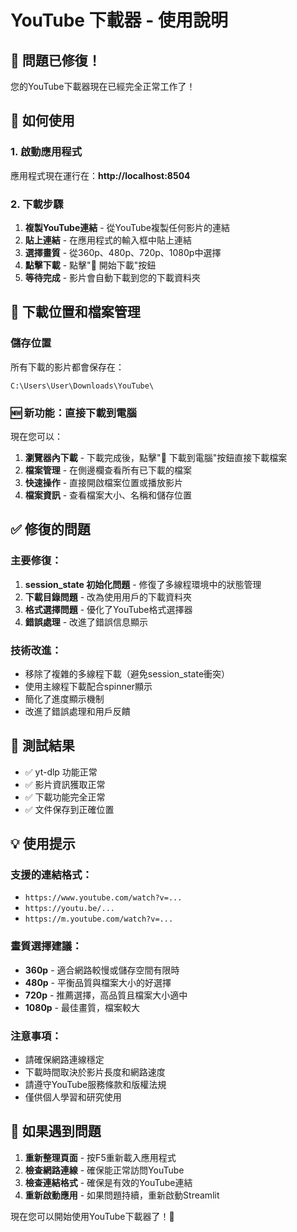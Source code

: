 # YouTube 下載器 - 使用說明

## 🎉 問題已修復！

您的YouTube下載器現在已經完全正常工作了！

## 🚀 如何使用

### 1. 啟動應用程式
應用程式現在運行在：**http://localhost:8504**

### 2. 下載步驟
1. **複製YouTube連結** - 從YouTube複製任何影片的連結
2. **貼上連結** - 在應用程式的輸入框中貼上連結
3. **選擇畫質** - 從360p、480p、720p、1080p中選擇
4. **點擊下載** - 點擊"🚀 開始下載"按鈕
5. **等待完成** - 影片會自動下載到您的下載資料夾

## 📁 下載位置和檔案管理

### 儲存位置
所有下載的影片都會保存在：
```
C:\Users\User\Downloads\YouTube\
```

### 🆕 新功能：直接下載到電腦
現在您可以：
1. **瀏覽器內下載** - 下載完成後，點擊"💾 下載到電腦"按鈕直接下載檔案
2. **檔案管理** - 在側邊欄查看所有已下載的檔案
3. **快速操作** - 直接開啟檔案位置或播放影片
4. **檔案資訊** - 查看檔案大小、名稱和儲存位置

## ✅ 修復的問題

### 主要修復：
1. **session_state 初始化問題** - 修復了多線程環境中的狀態管理
2. **下載目錄問題** - 改為使用用戶的下載資料夾
3. **格式選擇問題** - 優化了YouTube格式選擇器
4. **錯誤處理** - 改進了錯誤信息顯示

### 技術改進：
- 移除了複雜的多線程下載（避免session_state衝突）
- 使用主線程下載配合spinner顯示
- 簡化了進度顯示機制
- 改進了錯誤處理和用戶反饋

## 🧪 測試結果
- ✅ yt-dlp 功能正常
- ✅ 影片資訊獲取正常
- ✅ 下載功能完全正常
- ✅ 文件保存到正確位置

## 💡 使用提示

### 支援的連結格式：
- `https://www.youtube.com/watch?v=...`
- `https://youtu.be/...`
- `https://m.youtube.com/watch?v=...`

### 畫質選擇建議：
- **360p** - 適合網路較慢或儲存空間有限時
- **480p** - 平衡品質與檔案大小的好選擇
- **720p** - 推薦選擇，高品質且檔案大小適中
- **1080p** - 最佳畫質，檔案較大

### 注意事項：
- 請確保網路連線穩定
- 下載時間取決於影片長度和網路速度
- 請遵守YouTube服務條款和版權法規
- 僅供個人學習和研究使用

## 🔧 如果遇到問題

1. **重新整理頁面** - 按F5重新載入應用程式
2. **檢查網路連線** - 確保能正常訪問YouTube
3. **檢查連結格式** - 確保是有效的YouTube連結
4. **重新啟動應用** - 如果問題持續，重新啟動Streamlit

現在您可以開始使用YouTube下載器了！🎊